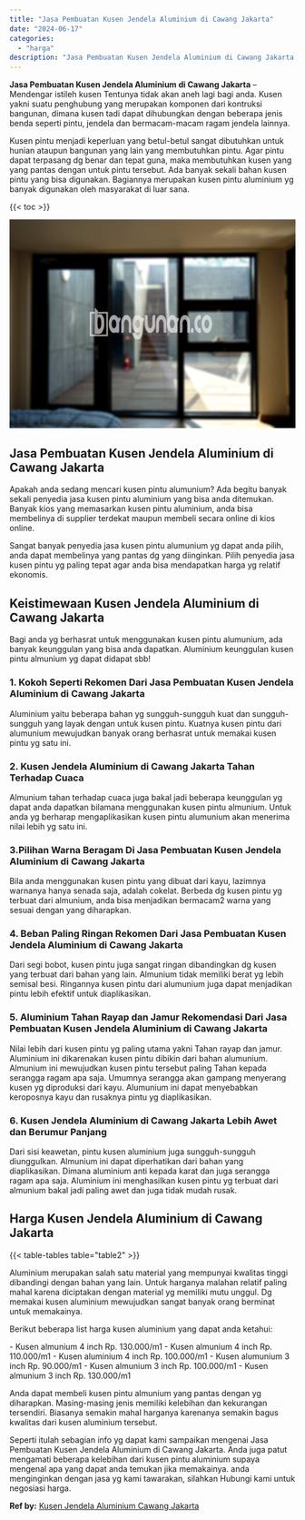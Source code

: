 ```yaml
---
title: "Jasa Pembuatan Kusen Jendela Aluminium di Cawang Jakarta"
date: "2024-06-17"
categories: 
  - "harga"
description: "Jasa Pembuatan Kusen Jendela Aluminium di Cawang Jakarta. Seperti itulah sebagian info yg dapat kami sampaikan mengenai Jasa Pembuatan Kusen Jendela Aluminiu..."
---
```


**Jasa Pembuatan Kusen Jendela Aluminium di Cawang Jakarta** – Mendengar istileh kusen Tentunya tidak akan aneh lagi bagi anda. Kusen yakni suatu penghubung yang merupakan komponen dari kontruksi bangunan, dimana kusen tadi dapat dihubungkan dengan beberapa jenis benda seperti pintu, jendela dan bermacam-macam ragam jendela lainnya.

Kusen pintu menjadi keperluan yang betul-betul sangat dibutuhkan untuk hunian ataupun bangunan yang lain yang membutuhkan pintu. Agar pintu dapat terpasang dg benar dan tepat guna, maka membutuhkan kusen yang yang pantas dengan untuk pintu tersebut. Ada banyak sekali bahan kusen pintu yang bisa digunakan. Bagiannya merupakan kusen pintu aluminium yg banyak digunakan oleh masyarakat di luar sana.

{{< toc >}}

![Jasa Pembuatan Kusen Jendela Aluminium di Cawang Jakarta](/images/harga-kusen-jendela-alumunium-31.png)

## Jasa Pembuatan Kusen Jendela Aluminium di Cawang Jakarta

Apakah anda sedang mencari kusen pintu alumunium? Ada begitu banyak sekali penyedia jasa kusen pintu aluminium yang bisa anda ditemukan. Banyak kios yang memasarkan kusen pintu aluminium, anda bisa membelinya di supplier terdekat maupun membeli secara online di kios online.

Sangat banyak penyedia jasa kusen pintu alumunium yg dapat anda pilih, anda dapat membelinya yang pantas dg yang diinginkan. Pilih penyedia jasa kusen pintu yg paling tepat agar anda bisa mendapatkan harga yg relatif ekonomis.

## Keistimewaan Kusen Jendela Aluminium di Cawang Jakarta

Bagi anda yg berhasrat untuk menggunakan kusen pintu alumunium, ada banyak keunggulan yang bisa anda dapatkan. Aluminium keunggulan kusen pintu almunium yg dapat didapat sbb!

### 1\. Kokoh Seperti Rekomen Dari Jasa Pembuatan Kusen Jendela Aluminium di Cawang Jakarta

Aluminium yaitu beberapa bahan yg sungguh-sungguh kuat dan sungguh-sungguh yang layak dengan untuk kusen pintu. Kuatnya kusen pintu dari alumunium mewujudkan banyak orang berhasrat untuk memakai kusen pintu yg satu ini.

### 2\. Kusen Jendela Aluminium di Cawang Jakarta Tahan Terhadap Cuaca

Almunium tahan terhadap cuaca juga bakal jadi beberapa keunggulan yg dapat anda dapatkan bilamana menggunakan kusen pintu almunium. Untuk anda yg berharap mengaplikasikan kusen pintu alumunium akan menerima nilai lebih yg satu ini.

### 3.Pilihan Warna Beragam Di Jasa Pembuatan Kusen Jendela Aluminium di Cawang Jakarta

Bila anda menggunakan kusen pintu yang dibuat dari kayu, lazimnya warnanya hanya senada saja, adalah cokelat. Berbeda dg kusen pintu yg terbuat dari almunium, anda bisa menjadikan bermacam2 warna yang sesuai dengan yang diharapkan.

### 4\. Beban Paling Ringan Rekomen Dari Jasa Pembuatan Kusen Jendela Aluminium di Cawang Jakarta

Dari segi bobot, kusen pintu juga sangat ringan dibandingkan dg kusen yang terbuat dari bahan yang lain. Almunium tidak memiliki berat yg lebih semisal besi. Ringannya kusen pintu dari alumunium juga dapat menjadikan pintu lebih efektif untuk diaplikasikan.

### 5\. Aluminium Tahan Rayap dan Jamur Rekomendasi Dari Jasa Pembuatan Kusen Jendela Aluminium di Cawang Jakarta

Nilai lebih dari kusen pintu yg paling utama yakni Tahan rayap dan jamur. Aluminium ini dikarenakan kusen pintu dibikin dari bahan alumunium. Almunium ini mewujudkan kusen pintu tersebut paling Tahan kepada serangga ragam apa saja. Umumnya serangga akan gampang menyerang kusen yg diproduksi dari kayu. Alumunium ini dapat menyebabkan keroposnya kayu dan rusaknya pintu yg diaplikasikan.

### 6\. Kusen Jendela Aluminium di Cawang Jakarta Lebih Awet dan Berumur Panjang

Dari sisi keawetan, pintu kusen aluminium juga sungguh-sungguh diunggulkan. Almunium ini dapat diperhatikan dari bahan yang diaplikasikan. Dimana aluminium anti kepada karat dan juga serangga ragam apa saja. Aluminium ini menghasilkan kusen pintu yg terbuat dari almunium bakal jadi paling awet dan juga tidak mudah rusak.

## Harga Kusen Jendela Aluminium di Cawang Jakarta

{{< table-tables table="table2" >}}

Aluminium merupakan salah satu material yang mempunyai kwalitas tinggi dibandingi dengan bahan yang lain. Untuk harganya malahan relatif paling mahal karena diciptakan dengan material yg memiliki mutu unggul. Dg memakai kusen aluminium mewujudkan sangat banyak orang berminat untuk memakainya.

Berikut beberapa list harga kusen aluminium yang dapat anda ketahui:

\- Kusen almunium 4 inch Rp. 130.000/m1 - Kusen almunium 4 inch Rp. 110.000/m1 - Kusen aluminium 4 inch Rp. 100.000/m1 - Kusen alumunium 3 inch Rp. 90.000/m1 - Kusen almunium 3 inch Rp. 100.000/m1 - Kusen almunium 3 inch Rp. 130.000/m1

Anda dapat membeli kusen pintu almunium yang pantas dengan yg diharapkan. Masing-masing jenis memiliki kelebihan dan kekurangan tersendiri. Biasanya semakin mahal harganya karenanya semakin bagus kwalitas dari kusen aluminium tersebut.

Seperti itulah sebagian info yg dapat kami sampaikan mengenai Jasa Pembuatan Kusen Jendela Aluminium di Cawang Jakarta. Anda juga patut mengamati beberapa kelebihan dari kusen pintu aluminium supaya mengenal apa yang dapat anda temukan jika memakainya. anda menginginkan dengan jasa yg kami tawarakan, silahkan Hubungi kami untuk negosiasi harga.

**Ref by:** [Kusen Jendela Aluminium Cawang Jakarta](https://id.wikipedia.org/wiki/Kusen)
